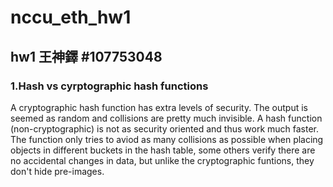 # nccu_eth_hw1
## hw1  王神鐸 #107753048
### 1.Hash vs cyrptographic hash functions

A cryptographic hash function has extra levels of security. The output is seemed as random and collisions are pretty much invisible.
A hash function (non-cryptographic) is not as security oriented and thus work much faster. The function only tries to aviod as many collisions as possible when placing objects in different buckets in the hash table, some others verify there are no accidental changes in data, but unlike the cryptographic funtions, they don't hide pre-images.
